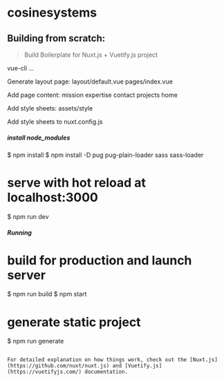 # cosinesystems

## Building from scratch:

> Build Boilerplate for Nuxt.js + Vuetify.js project

vue-cli ...

Generate layout page:
layout/default.vue
pages/index.vue

Add page content:
mission
expertise
contact
projects
home

Add style sheets:
assets/style

Add style sheets to nuxt.config.js

##### install node_modules ##### 
$ npm install
$ npm install -D pug pug-plain-loader sass sass-loader

# serve with hot reload at localhost:3000
$ npm run dev

##### Running #####
# build for production and launch server
$ npm run build
$ npm start

# generate static project
$ npm run generate
```

For detailed explanation on how things work, check out the [Nuxt.js](https://github.com/nuxt/nuxt.js) and [Vuetify.js](https://vuetifyjs.com/) documentation.
